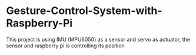 # Gesture-Control-System-with-Raspberry-Pi
This project is using IMU (MPU6050) as a sensor and servo as actuator, the sensor and raspberry pi is controlling its position

